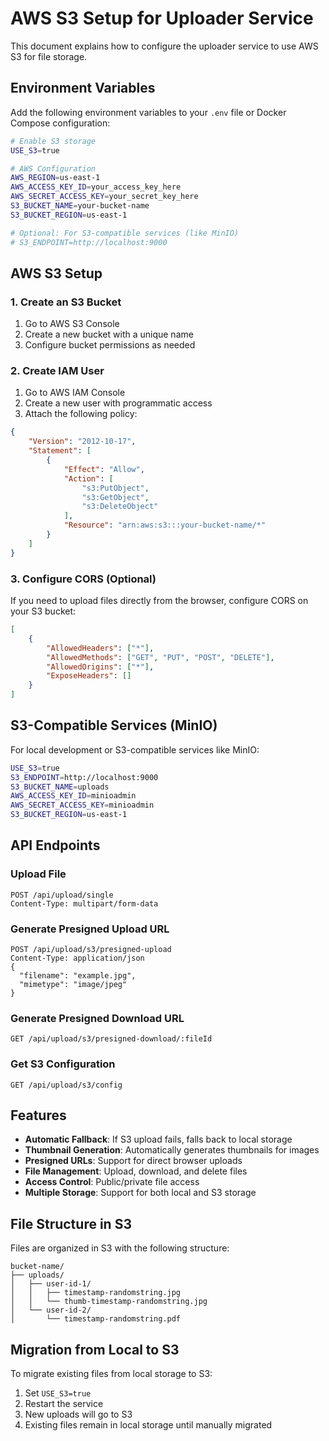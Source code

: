 # AWS S3 Setup for Uploader Service

This document explains how to configure the uploader service to use AWS S3 for file storage.

## Environment Variables

Add the following environment variables to your `.env` file or Docker Compose configuration:

```bash
# Enable S3 storage
USE_S3=true

# AWS Configuration
AWS_REGION=us-east-1
AWS_ACCESS_KEY_ID=your_access_key_here
AWS_SECRET_ACCESS_KEY=your_secret_key_here
S3_BUCKET_NAME=your-bucket-name
S3_BUCKET_REGION=us-east-1

# Optional: For S3-compatible services (like MinIO)
# S3_ENDPOINT=http://localhost:9000
```

## AWS S3 Setup

### 1. Create an S3 Bucket

1. Go to AWS S3 Console
2. Create a new bucket with a unique name
3. Configure bucket permissions as needed

### 2. Create IAM User

1. Go to AWS IAM Console
2. Create a new user with programmatic access
3. Attach the following policy:

```json
{
    "Version": "2012-10-17",
    "Statement": [
        {
            "Effect": "Allow",
            "Action": [
                "s3:PutObject",
                "s3:GetObject",
                "s3:DeleteObject"
            ],
            "Resource": "arn:aws:s3:::your-bucket-name/*"
        }
    ]
}
```

### 3. Configure CORS (Optional)

If you need to upload files directly from the browser, configure CORS on your S3 bucket:

```json
[
    {
        "AllowedHeaders": ["*"],
        "AllowedMethods": ["GET", "PUT", "POST", "DELETE"],
        "AllowedOrigins": ["*"],
        "ExposeHeaders": []
    }
]
```

## S3-Compatible Services (MinIO)

For local development or S3-compatible services like MinIO:

```bash
USE_S3=true
S3_ENDPOINT=http://localhost:9000
S3_BUCKET_NAME=uploads
AWS_ACCESS_KEY_ID=minioadmin
AWS_SECRET_ACCESS_KEY=minioadmin
S3_BUCKET_REGION=us-east-1
```

## API Endpoints

### Upload File
```
POST /api/upload/single
Content-Type: multipart/form-data
```

### Generate Presigned Upload URL
```
POST /api/upload/s3/presigned-upload
Content-Type: application/json
{
  "filename": "example.jpg",
  "mimetype": "image/jpeg"
}
```

### Generate Presigned Download URL
```
GET /api/upload/s3/presigned-download/:fileId
```

### Get S3 Configuration
```
GET /api/upload/s3/config
```

## Features

- **Automatic Fallback**: If S3 upload fails, falls back to local storage
- **Thumbnail Generation**: Automatically generates thumbnails for images
- **Presigned URLs**: Support for direct browser uploads
- **File Management**: Upload, download, and delete files
- **Access Control**: Public/private file access
- **Multiple Storage**: Support for both local and S3 storage

## File Structure in S3

Files are organized in S3 with the following structure:
```
bucket-name/
├── uploads/
│   ├── user-id-1/
│   │   ├── timestamp-randomstring.jpg
│   │   └── thumb-timestamp-randomstring.jpg
│   └── user-id-2/
│       └── timestamp-randomstring.pdf
```

## Migration from Local to S3

To migrate existing files from local storage to S3:

1. Set `USE_S3=true`
2. Restart the service
3. New uploads will go to S3
4. Existing files remain in local storage until manually migrated
